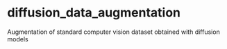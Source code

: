 # diffusion_data_augmentation
Augmentation of standard computer vision dataset obtained with diffusion models
